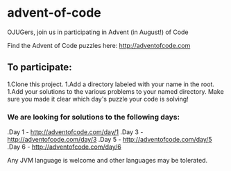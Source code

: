 # advent-of-code
OJUGers, join us in participating in Advent (in August!) of Code

Find the Advent of Code puzzles here:  http://adventofcode.com

## To participate:
1.Clone this project.
1.Add a directory labeled with your name in the root.
1.Add your solutions to the various problems to your named directory.  Make sure you made it clear which day's puzzle your code is solving!

### We are looking for solutions to the following days:
.Day 1 - http://adventofcode.com/day/1
.Day 3 - http://adventofcode.com/day/3
.Day 5 - http://adventofcode.com/day/5
.Day 6 - http://adventofcode.com/day/6

Any JVM language is welcome and other languages may be tolerated.